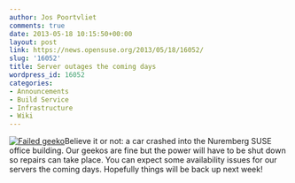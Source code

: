 ```yaml
---
author: Jos Poortvliet
comments: true
date: 2013-05-18 10:15:50+00:00
layout: post
link: https://news.opensuse.org/2013/05/18/16052/
slug: '16052'
title: Server outages the coming days
wordpress_id: 16052
categories:
- Announcements
- Build Service
- Infrastructure
- Wiki
---
```


[![Failed geeko](http://en.opensuse.org/images/4/43/Failgeeko.png)](http://en.opensuse.org/openSUSE:Downtime)Believe it or not: a car crashed into the Nuremberg SUSE office building. Our geekos are fine but the power will have to be shut down so repairs can take place. You can expect some availability issues for our servers the coming days. Hopefully things will be back up next week!
